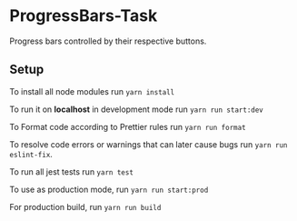 # ProgressBars-Task
Progress bars controlled by their respective buttons.

## Setup

To install all node modules run `yarn install`

To run it on **localhost** in development mode run `yarn run start:dev`

To Format code according to Prettier rules run `yarn run format`

To resolve code errors or warnings that can later cause bugs run `yarn run eslint-fix`.

To run all jest tests run `yarn test`

To use as production mode, run `yarn run start:prod`

For production build, run `yarn run build`


